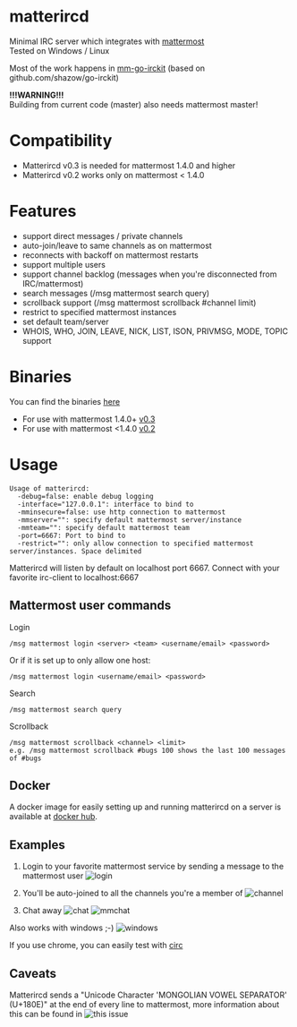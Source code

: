 # matterircd

Minimal IRC server which integrates with [mattermost](https://www.mattermost.org)  
Tested on Windows / Linux

Most of the work happens in [mm-go-irckit](https://github.com/42wim/mm-go-irckit) (based on github.com/shazow/go-irckit)

**!!!WARNING!!!**  
Building from current code (master) also needs mattermost master!


# Compatibility

* Matterircd v0.3 is needed for mattermost 1.4.0 and higher
* Matterircd v0.2 works only on mattermost < 1.4.0

# Features

* support direct messages / private channels
* auto-join/leave to same channels as on mattermost
* reconnects with backoff on mattermost restarts
* support multiple users
* support channel backlog (messages when you're disconnected from IRC/mattermost)
* search messages (/msg mattermost search query)
* scrollback support (/msg mattermost scrollback #channel limit)
* restrict to specified mattermost instances
* set default team/server
* WHOIS, WHO, JOIN, LEAVE, NICK, LIST, ISON, PRIVMSG, MODE, TOPIC support

# Binaries

You can find the binaries [here](https://github.com/42wim/matterircd/releases/)
* For use with mattermost 1.4.0+ [v0.3](https://github.com/42wim/matterircd/releases/tag/v0.3)
* For use with mattermost <1.4.0 [v0.2](https://github.com/42wim/matterircd/releases/tag/v0.2)

# Usage

```
Usage of matterircd:
  -debug=false: enable debug logging
  -interface="127.0.0.1": interface to bind to
  -mminsecure=false: use http connection to mattermost
  -mmserver="": specify default mattermost server/instance
  -mmteam="": specify default mattermost team
  -port=6667: Port to bind to
  -restrict="": only allow connection to specified mattermost server/instances. Space delimited
```

Matterircd will listen by default on localhost port 6667.
Connect with your favorite irc-client to localhost:6667

## Mattermost user commands

Login

```
/msg mattermost login <server> <team> <username/email> <password>
```

Or if it is set up to only allow one host:

```
/msg mattermost login <username/email> <password>
```

Search
```
/msg mattermost search query
```

Scrollback
```
/msg mattermost scrollback <channel> <limit>
e.g. /msg mattermost scrollback #bugs 100 shows the last 100 messages of #bugs
```

## Docker

A docker image for easily setting up and running matterircd on a server is available at [docker hub](https://hub.docker.com/r/xyproto/matterircd/).

## Examples

1. Login to your favorite mattermost service by sending a message to the mattermost user
![login](http://snag.gy/aAop5.jpg)

2. You'll be auto-joined to all the channels you're a member of
![channel](http://snag.gy/IzlXR.jpg)

3. Chat away
![chat](http://snag.gy/JyFd7.jpg)
![mmchat](http://snag.gy/3qMd1.jpg)

Also works with windows ;-)
![windows](http://snag.gy/cGSCA.jpg)

If you use chrome, you can easily test with [circ](https://chrome.google.com/webstore/detail/circ/bebigdkelppomhhjaaianniiifjbgocn?hl=en-US)

## Caveats

Matterircd sends a "Unicode Character 'MONGOLIAN VOWEL SEPARATOR' (U+180E)" at the end of every line to mattermost, more information about this can be found in ![this issue](https://github.com/42wim/matterircd/issues/24)

